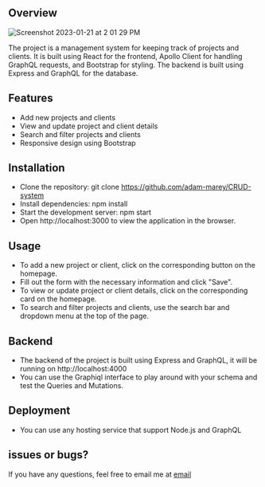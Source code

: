 ## Overview
![Screenshot 2023-01-21 at 2 01 29 PM](https://user-images.githubusercontent.com/83997567/213887012-88af6ea9-f5a0-4460-acaf-e6e42905b617.png)



The project is a management system for keeping track of projects and clients. It is built using React for the frontend, Apollo Client for handling GraphQL requests, and Bootstrap for styling. The backend is built using Express and GraphQL for the database.

## Features

- Add new projects and clients
- View and update project and client details
- Search and filter projects and clients
- Responsive design using Bootstrap


## Installation


- Clone the repository: git clone https://github.com/adam-marey/CRUD-system
- Install dependencies: npm install
- Start the development server: npm start
- Open http://localhost:3000 to view the application in the browser.

## Usage

- To add a new project or client, click on the corresponding button on the homepage.
- Fill out the form with the necessary information and click "Save".
- To view or update project or client details, click on the corresponding card on the homepage.
- To search and filter projects and clients, use the search bar and dropdown menu at the top of the page.


## Backend


- The backend of the project is built using Express and GraphQL, it will be running on http://localhost:4000
- You can use the Graphiql interface to play around with your schema and test the Queries and Mutations.

## Deployment

- You can use any hosting service that support Node.js and GraphQL

## issues or bugs?

If you have any questions, feel free to email me at [email](mailto:adammarey51@gmail..com)
